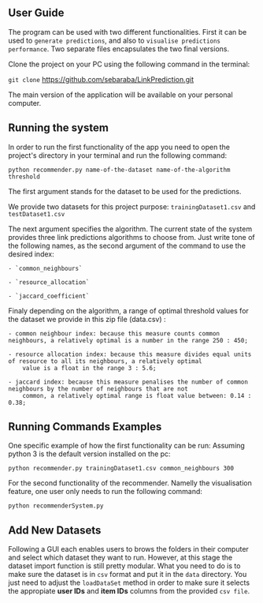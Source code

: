 ## User Guide

The program can be used with two different functionalities. 
First it can be used to `generate predictions`, and also to `visualise predictions performance`. 
Two separate files encapsulates the two final versions. 

Clone the project on your PC using the following command in the terminal:

`git clone` https://github.com/sebaraba/LinkPrediction.git

The main version of the application will be available on your personal computer. 

## Running the system

In order to run the first functionality of the app you need to open the project's directory
in your terminal and run the following command:

`python recommender.py name-of-the-dataset name-of-the-algorithm threshold`

The first argument stands for the dataset to be used for the predictions.

We provide two datasets for this project purpose: `trainingDataset1.csv` and `testDataset1.csv`

The next argument specifies the algorithm. The current state of the system provides three link predictions algorithms to choose from. 
Just write tone of the following names, as the second argument of the command to use the desired index:

	- `common_neighbours`

	- `resource_allocation`

	- `jaccard_coefficient`

Finaly depending on the algorithm, a range of optimal threshold values for the dataset we provide in this zip file (data.csv) :

	- common neighbour index: because this measure counts common neighbours, a relatively optimal is a number in the range 250 : 450;

	- resource allocation index: because this measure divides equal units of resource to all its neighbours, a relatively optimal
        value is a float in the range 3 : 5.6;

	- jaccard index: because this measure penalises the number of common neighbours by the number of neighbours that are not
        common, a relatively optimal range is float value between: 0.14 : 0.38;


## Running Commands Examples

One specific example of how the first functionality can be run:
Assuming python 3 is the default version installed on the pc:

`python recommender.py trainingDataset1.csv common_neighbours 300`


For the second functionality of the recommender. Namelly the visualisation feature, one user only needs to run the following command:

`python recommenderSystem.py`

## Add New Datasets

Following a GUI each enables users to brows the folders in their computer and select which dataset they want to run. However, at this stage the dataset import function is still pretty modular. What you need to do is to make sure the dataset is in `csv` format and put it in the `data` directory. You just need to adjust the `loadDataSet` method in order to make sure it selects the appropiate **user IDs** and **item IDs** columns from the provided `csv file`.

